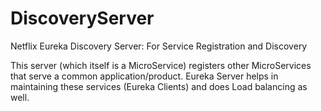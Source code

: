 # DiscoveryServer

Netflix Eureka Discovery Server: For Service Registration and Discovery

This server (which itself is a MicroService) registers other MicroServices that serve a common application/product. Eureka Server helps in maintaining these services (Eureka Clients) and does Load balancing as well.
